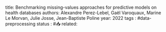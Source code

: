
title: Benchmarking missing-values approaches for predictive models on health databases
authors: Alexandre Perez-Lebel, Gaël Varoquaux, Marine Le Morvan, Julie Josse, Jean-Baptiste Poline
year: 2022
tags :  #data-preprocessing
status : #📥
related: 

